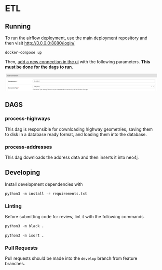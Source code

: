 # ETL

## Running

To run the airflow deployment, use the main [deployment](https://github.com/Golden-Ratio-Analytic-Services/deployment) repository and then visit http://0.0.0.0:8080/login/

```bash
docker-compose up
```

Then, [add a new connection in the ui](https://airflow.apache.org/docs/apache-airflow/stable/howto/connection.html#creating-a-connection-with-the-ui) with the following parameters. **This must be done for the dags to run**.

![](images/connection.png)

## DAGS

### process-highways

This dag is responsible for downloading highway geometries, saving them to disk in a database ready format, and loading them into the database.

### process-addresses

This dag downloads the address data and then inserts it into neo4j.

## Developing

Install development dependencies with

```python
python3 -m install -r requirements.txt
```

### Linting

Before submitting code for review, lint it with the following commands

```python
python3 -m black .
```

```python
python3 -m isort .
```

### Pull Requests

Pull requests should be made into the `develop` branch from feature branches.